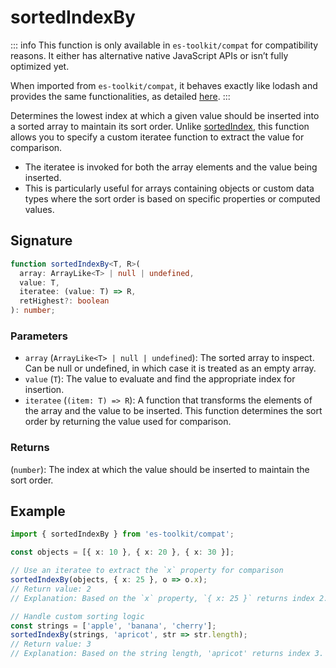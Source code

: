 # sortedIndexBy

::: info
This function is only available in `es-toolkit/compat` for compatibility reasons. It either has alternative native JavaScript APIs or isn’t fully optimized yet.

When imported from `es-toolkit/compat`, it behaves exactly like lodash and provides the same functionalities, as detailed [here](../../../compatibility.md).
:::

Determines the lowest index at which a given value should be inserted into a sorted array to maintain its sort order. Unlike [sortedIndex](./sortedIndex.md), this function allows you to specify a custom iteratee function to extract the value for comparison.

- The iteratee is invoked for both the array elements and the value being inserted.
- This is particularly useful for arrays containing objects or custom data types where the sort order is based on specific properties or computed values.

## Signature

```typescript
function sortedIndexBy<T, R>(
  array: ArrayLike<T> | null | undefined,
  value: T,
  iteratee: (value: T) => R,
  retHighest?: boolean
): number;
```

### Parameters

- `array` (`ArrayLike<T> | null | undefined`):
  The sorted array to inspect. Can be null or undefined, in which case it is treated as an empty array.
- `value` (`T`):
  The value to evaluate and find the appropriate index for insertion.
- `iteratee` (`(item: T) => R`):
  A function that transforms the elements of the array and the value to be inserted. This function determines the sort order by returning the value used for comparison.

### Returns

(`number`): The index at which the value should be inserted to maintain the sort order.

## Example

```typescript
import { sortedIndexBy } from 'es-toolkit/compat';

const objects = [{ x: 10 }, { x: 20 }, { x: 30 }];

// Use an iteratee to extract the `x` property for comparison
sortedIndexBy(objects, { x: 25 }, o => o.x);
// Return value: 2
// Explanation: Based on the `x` property, `{ x: 25 }` returns index 2.

// Handle custom sorting logic
const strings = ['apple', 'banana', 'cherry'];
sortedIndexBy(strings, 'apricot', str => str.length);
// Return value: 3
// Explanation: Based on the string length, 'apricot' returns index 3.
```
